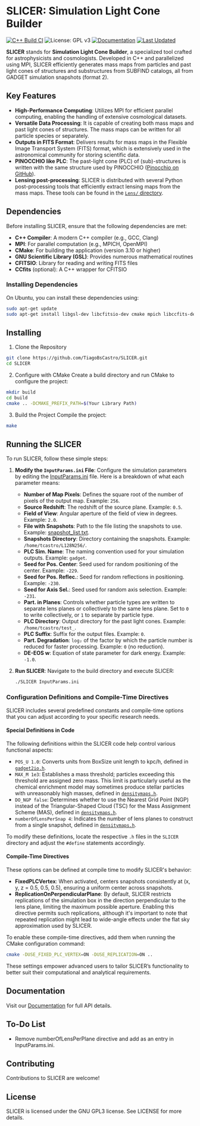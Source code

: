 # SLICER: Simulation Light Cone Builder

[![C++ Build CI](https://github.com/TiagoBsCastro/SLICER/actions/workflows/ci.yml/badge.svg)](https://github.com/TiagoBsCastro/SLICER/actions/workflows/ci.yml)
![License: GPL v3](https://img.shields.io/badge/License-GPLv3-blue.svg)
[![Documentation](https://img.shields.io/badge/docs-available-green.svg)](https://tiagobscastro.github.io/SLICER/)
[![Last Updated](https://img.shields.io/badge/updated-April%2024-orange.svg)](https://tiagobscastro.github.io/SLICER/)


**SLICER** stands for **Simulation Light Cone Builder**, a specialized tool crafted for astrophysicists and cosmologists. Developed in C++ and parallelized using MPI, SLICER efficiently generates mass maps from particles and past light cones of structures and substructures from SUBFIND catalogs, all from GADGET simulation snapshots (format 2).

## Key Features
- **High-Performance Computing**: Utilizes MPI for efficient parallel computing, enabling the handling of extensive cosmological datasets.
- **Versatile Data Processing**: It is capable of creating both mass maps and past light cones of structures. The mass maps can be written for all particle species or separately.
- **Outputs in FITS Format**: Delivers results for mass maps in the Flexible Image Transport System (FITS) format, which is extensively used in the astronomical community for storing scientific data.
- **PINOCCHIO like PLC**: The past-light cone (PLC) of (sub)-structures is written with the same structure used by PINOCCHIO ([Pinocchio on GitHub](https://github.com/pigimonaco/Pinocchio)).
- **Lensing post-processing**: SLICER is distributed with several Python post-processing tools that efficiently extract lensing maps from the mass maps. These tools can be found in the [`Lens/` directory](./Lens/).

## Dependencies
Before installing SLICER, ensure that the following dependencies are met:
- **C++ Compiler**: A modern C++ compiler (e.g., GCC, Clang)
- **MPI**: For parallel computation (e.g., MPICH, OpenMPI)
- **CMake**: For building the application (version 3.10 or higher)
- **GNU Scientific Library (GSL)**: Provides numerous mathematical routines
- **CFITSIO**: Library for reading and writing FITS files
- **CCfits** (optional): A C++ wrapper for CFITSIO

### Installing Dependencies
On Ubuntu, you can install these dependencies using:
```bash
sudo apt-get update
sudo apt-get install libgsl-dev libcfitsio-dev cmake mpich libccfits-dev
```

## Installing 

1. Clone the Repository
```bash
git clone https://github.com/TiagoBsCastro/SLICER.git
cd SLICER
```
2. Configure with CMake
Create a build directory and run CMake to configure the project:
```bash
mkdir build
cd build
cmake .. -DCMAKE_PREFIX_PATH=$(Your Library Path)
```

3. Build the Project
Compile the project:
```bash
make
```

## Running the SLICER

To run SLICER, follow these simple steps:

1. **Modify the `InputParams.ini` File**: Configure the simulation parameters by editing the [InputParams.ini](./examples/InputParams.ini) file. Here is a breakdown of what each parameter means:

   - **Number of Map Pixels**: Defines the square root of the number of pixels of the output map. Example: `256`.
   - **Source Redshift**: The redshift of the source plane. Example: `0.5`.
   - **Field of View**: Angular aperture of the field of view in degrees. Example: `2.0`.
   - **File with Snapshots**: Path to the file listing the snapshots to use. Example: [snapshot_list.txt](./examples/snapshot_list.txt).
   - **Snapshots Directory**: Directory containing the snapshots. Example: `/home/tcastro/L128N256/`.
   - **PLC Sim. Name**: The naming convention used for your simulation outputs. Example: `gadget`.
   - **Seed for Pos. Center**: Seed used for random positioning of the center. Example: `-229`.
   - **Seed for Pos. Reflec.**: Seed for random reflections in positioning. Example: `-230`.
   - **Seed for Axis Sel.**: Seed used for random axis selection. Example: `-231`.
   - **Part. in Planes**: Controls whether particle types are written to separate lens planes or collectively to the same lens plane. Set to `0` to write collectively, or `1` to separate by particle type.
   - **PLC Directory**: Output directory for the past light cones. Example: `/home/tcastro/test_`.
   - **PLC Suffix**: Suffix for the output files. Example: `0`.
   - **Part. Degradation**: `log₂` of the factor by which the particle number is reduced for faster processing. Example: `0` (no reduction).
   - **DE-EOS w**: Equation of state parameter for dark energy. Example: `-1.0`.

2. **Run SLICER**:
   Navigate to the build directory and execute SLICER:
   ```bash
   ./SLICER InputParams.ini
   ```

### Configuration Definitions and Compile-Time Directives

SLICER includes several predefined constants and compile-time options that you can adjust according to your specific research needs.

#### Special Definitions in Code
The following definitions within the SLICER code help control various functional aspects:

- `POS_U 1.0`: Converts units from BoxSize unit length to kpc/h, defined in [`gadget2io.h`](./SLICER/gadget2io.h).
- `MAX_M 1e3`: Establishes a mass threshold; particles exceeding this threshold are assigned zero mass. This limit is particularly useful as the chemical enrichment model may sometimes produce stellar particles with unreasonably high masses, defined in [`densitymaps.h`](./SLICER/densitymaps.h).
- `DO_NGP false`: Determines whether to use the Nearest Grid Point (NGP) instead of the Triangular-Shaped Cloud (TSC) for the Mass Assignment Scheme (MAS), defined in [`densitymaps.h`](./SLICER/densitymaps.h).
- `numberOfLensPerSnap 4`: Indicates the number of lens planes to construct from a single snapshot, defined in [`densitymaps.h`](./SLICER/densitymaps.h).

To modify these definitions, locate the respective `.h` files in the `SLICER` directory and adjust the `#define` statements accordingly.

#### Compile-Time Directives
These options can be defined at compile time to modify SLICER's behavior:

- **FixedPLCVertex**: When activated, centers snapshots consistently at \(x, y, z = 0.5, 0.5, 0.5\), ensuring a uniform center across snapshots.
- **ReplicationOnPerpendicularPlane**: By default, SLICER restricts replications of the simulation box in the direction perpendicular to the lens plane, limiting the maximum possible aperture. Enabling this directive permits such replications, although it's important to note that repeated replication might lead to wide-angle effects under the flat sky approximation used by SLICER.

To enable these compile-time directives, add them when running the CMake configuration command:
```bash
cmake -DUSE_FIXED_PLC_VERTEX=ON -DUSE_REPLICATION=ON ..
```

These settings empower advanced users to tailor SLICER’s functionality to better suit their computational and analytical requirements.

## Documentation

Visit our [Documentation](https://tiagobscastro.github.io/SLICER/) for full API details.


## To-Do List

* Remove numberOfLensPerPlane directive and add as an entry in InputParams.ini.

## Contributing

Contributions to SLICER are welcome!

## License

SLICER is licensed under the GNU GPL3 license. See LICENSE for more details.
